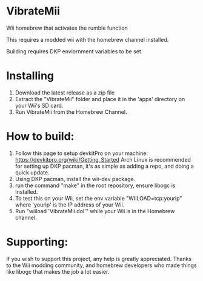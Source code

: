 # VibrateMii
Wii homebrew that activates the rumble function

This requires a modded wii with the homebrew channel installed.

Building requires DKP enviornment variables to be set.

# Installing
1. Download the latest release as a zip file
2. Extract the "VibrateMii" folder and place it in the 'apps' directory on your Wii's SD card.
3. Run VibrateMii from the Homebrew Channel.

# How to build:
1. Follow this page to setup devkitPro on your machine: https://devkitpro.org/wiki/Getting_Started
    Arch Linux is recommended for setting up DKP pacman, it's as simple as adding a repo, and doing a quick update.
2. Using DKP pacman, install the wii-dev package.
3. run the command "make" in the root repository, ensure libogc is installed.
4. To test this on your Wii, set the env variable "WIILOAD=tcp:yourip" where 'yourip' is the IP address of your Wii.
5. Run "wiiload 'VibrateMii.dol'" while your Wii is in the Homebrew channel.

# Supporting:
If you wish to support this project, any help is greatly appreciated. Thanks to the Wii modding community, and homebrew developers who made things like libogc that makes the job a lot easier.
